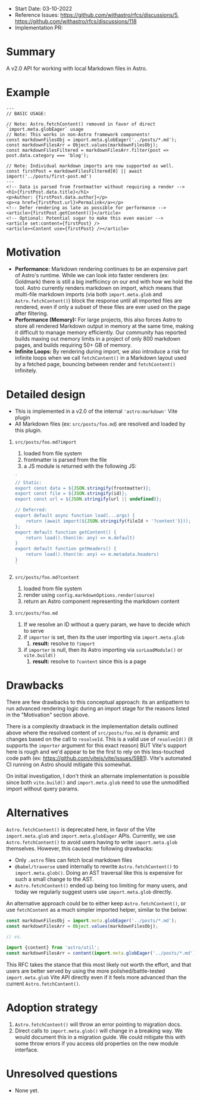 - Start Date: 03-10-2022
- Reference Issues: https://github.com/withastro/rfcs/discussions/5, https://github.com/withastro/rfcs/discussions/118
- Implementation PR: <!-- leave empty -->

# Summary

A v2.0 API for working with local Markdown files in Astro.

# Example

```astro
---
// BASIC USAGE:

// Note: Astro.fetchContent() removed in favor of direct `import.meta.globEager` usage
// Note: This works in non-Astro framework components!
const markdownFilesObj = import.meta.globEager('../posts/*.md');
const markdownFilesArr = Object.values(markdownFilesObj);
const markdownFilesFiltered = markdownFilesArr.filter(post => post.data.category === 'blog');

// Note: Individual markdown imports are now supported as well.
const firstPost = markdownFilesFiltered[0] || await import('../posts/first-post.md')
---
<!-- Data is parsed from frontmatter without requiring a render -->
<h1>{firstPost.data.title}</h1>
<p>Author: {firstPost.data.author}</p>
<p><a href={firstPost.url}>Permalink</a></p>
<!-- Defer rendering as late as possible for performance -->
<article>{firstPost.getContent()}</article>
<!-- Optional: Potential sugar to make this even easier -->
<article set:content={firstPost} />
<article><Content use={firstPost} /></article>
```


# Motivation

- **Performance:** Markdown rendering continues to be an expensive part of Astro's runtime. While we can look into faster renderers (ex: Goldmark) there is still a big inefficincy on our end with how we hold the tool. Astro currently renders markdown on import, which means that multi-file markdown imports (via both `import.meta.glob` and `Astro.fetchContent()`) block the response until all imported files are rendered, even if only a subset of these files are ever used on the page after filtering.
- **Performance (Memory):** For large projects, this also forces Astro to store all rendered Markdown output in memory at the same time, making it difficult to manage memory efficiently. Our community has reported builds maxing out memory limits in a project of only 800 markdown pages, and builds requiring 50+ GB of memory.
- **Infinite Loops:** By rendering during import, we also introduce a risk for infinite loops when we call `fetchContent()` in a Markdown layout used by a fetched page, bouncing between render and `fetchContent()` infinitely.


# Detailed design

- This is implemented in a v2.0 of the internal `'astro:markdown'` Vite plugin
- All Markdown files (ex: `src/posts/foo.md`) are resolved and loaded by this plugin.

1. `src/posts/foo.md?import`
    1. loaded from file system
    2. frontmatter is parsed from the file
    3. a JS module is returned with the following JS:
    ```js
    `
    // Static:
    export const data = ${JSON.stringify(frontmatter)};
    export const file = ${JSON.stringify(id)};
    export const url = ${JSON.stringify(url || undefined)};

    // Deferred:
    export default async function load(...args) {
        return (await import(${JSON.stringify(fileId + '?content')}));
    };
    export default function getContent() {
        return load().then((m: any) => m.default)
    }
    export default function getHeaders() {
        return load().then((m: any) => m.metadata.headers)
    }
    `
    ```

2. `src/posts/foo.md?content`
    1. loaded from file system
    2. render using `config.markdownOptions.render(source)`
    3. return an Astro component representing the markdown content

3. `src/posts/foo.md`
    1. If we resolve an ID without a query param, we have to decide which to serve
    2. if `importer` is set, then its the user importing via `import.meta.glob`
        1. **result:** resolve to `?import`
    3. if `importer` is null, then its Astro importing via `ssrLoadModule()` or `vite.build()`
        1. **result:** resolve to `?content` since this is a page

# Drawbacks

There are few drawbacks to this conceptual approach: its an antipattern to run advanced rendering logic during an import stage for the reasons listed in the "Motivation" section above.

There is a complexity drawback in the implementation details outlined above where the resolved content of `src/posts/foo.md` is dynamic and changes based on the call to `resolveId`. This is a valid use of `resolveId()` (it supports the `importer` argument for this exact reason) BUT Vite's support here is rough and we'd appear to be the first to rely on this less-touched code path (ex: https://github.com/vitejs/vite/issues/5981). Vite's automated CI running on Astro should mitigate this somewhat.

On initial investigation, I don't think an alternate implementation is possible since both `vite.build()`  and `import.meta.glob` need to use the unmodified import without query params.


# Alternatives

`Astro.fetchContent()` is deprecated here, in favor of the Vite `import.meta.glob` and `import.meta.globEager` APIs. Currently, we use `Astro.fetchContent()` to avoid users having to write `import.meta.glob` themselves. However, this caused the following drawbacks:

- Only `.astro` files can fetch local markdown files
- `@babel/traverse` used internally to rewrite `Astro.fetchContent()` to `import.meta.glob()`. Doing an AST traversal like this is expensive for such a small change to the AST.
- `Astro.fetchContent()` ended up being too limiting for many users, and today we regularly suggest users use `import.meta.glob` directly.

An alternative approach could be to either keep `Astro.fetchContent()`, or use `fetchContent` as a much simpler imported helper, similar to the below:

```js
const markdownFilesObj = import.meta.globEager('../posts/*.md');
const markdownFilesArr = Object.values(markdownFilesObj);

// vs. 

import {content} from 'astro/util';
const markdownFilesArr = content(import.meta.globEager('../posts/*.md'));
```

This RFC takes the stance that this most likely not worth the effort, and that users are better served by using the more polished/battle-tested `import.meta.glob` Vite API directly even if it feels more advanced than the current `Astro.fetchContent()`. 


# Adoption strategy

1. `Astro.fetchContent()` will throw an error pointing to migration docs.
2. Direct calls to `import.meta.glob()` will change in a breaking way. We would document this in a migration guide. We could mitigate this with some throw errors if you access old properties on the new module interface. 

# Unresolved questions

- None yet.
